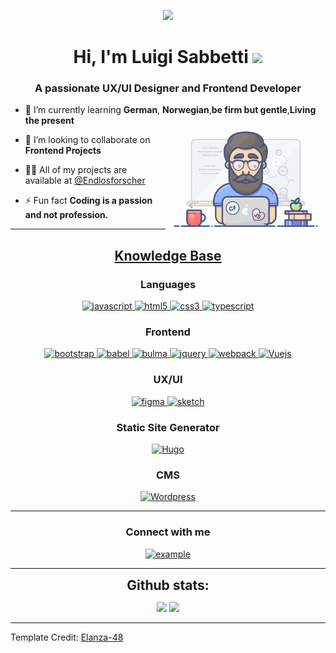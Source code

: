 <p align="center">
  <img style="width:8rem; height:auto" src="https://cdn.dribbble.com/users/1787323/screenshots/10091971/media/d43c019bfeff34be8816481e843ea8c1.png"/>
</p>

<h1 align="center">Hi, I'm Luigi Sabbetti <img width="30px" src="https://raw.githubusercontent.com/iampavangandhi/iampavangandhi/master/gifs/Hi.gif"></h1>
<h3 font-size="20" align="center">A passionate UX/UI Designer and Frontend Developer</h3>


- 🌱 I’m currently learning **German**, **Norwegian**,**be firm but gentle**,**Living the present** <img align="right" style="width:16rem; height:auto" src="https://raw.githubusercontent.com/Elanza-48/Elanza-48/41a4790484e268102dfdab2b7c59d440d3ffafab/resources/img/geek.gif"/>

- 👯 I’m looking to collaborate on **Frontend Projects**

- 👨‍💻 All of my projects are available at <a href="https://github.com/Endlosforscher">@Endlosforscher</a>

- ⚡ Fun fact **Coding is a passion and not profession.**


---


<h2 align="center"><u><b>Knowledge Base</b></u></h2>

<h3 align="center">Languages</h3>
<p align="center">
  <a href="https://developer.mozilla.org/en-US/docs/Web/JavaScript" target="_blank"> 
    <img src="https://img.shields.io/badge/Javascript-F7DF1E.svg?style=for-the-badge&logo=javascript&logoColor=black"
      alt="javascript"/> 
  </a>
  <a href="https://www.w3.org/html/" target="_blank"> 
    <img src="https://img.shields.io/badge/html-E34F26.svg?style=for-the-badge&logo=html5&logoColor=white"
      alt="html5"/> 
  </a>
  <a href="https://www.w3schools.com/css/" target="_blank">
    <img src="https://img.shields.io/badge/css-1572B6.svg?style=for-the-badge&logo=css3&logoColor=white"
      alt="css3"/>
  </a>
  <a href="https://www.typescriptlang.org/" target="_blank"> 
    <img src="https://img.shields.io/badge/typescript-3178C6.svg?style=for-the-badge&logo=typescript&logoColor=white"
      alt="typescript"/>
  </a>
</p>

<h3 align="center">Frontend</h3>
<p align="center">
      <a href="https://getbootstrap.com" target="_blank">
    <img src="https://img.shields.io/badge/bootstrap-7952B3.svg?style=for-the-badge&logo=bootstrap&logoColor=white"
      alt="bootstrap"/>
  </a>
  <a href="https://babeljs.io/" target="_blank">
    <img src="https://img.shields.io/badge/babel-F9DC3E.svg?style=for-the-badge&logo=babel&logoColor=black" alt="babel"/> 
  </a>
  <a href="https://bulma.io/" target="_blank">
    <img src="https://img.shields.io/badge/bulma-00D1B2.svg?style=for-the-badge&logo=bulma&logoColor=white"
      alt="bulma"/>
  </a>
  <a href="https://jquery.com/" target="_blank">
    <img src="https://img.shields.io/badge/jquery-0769AD.svg?style=for-the-badge&logo=jquery&logoColor=white" alt="jquery"/> 
  </a>
  <a href="https://webpack.js.org" target="_blank">
    <img src="https://img.shields.io/badge/webpack-8DD6F9.svg?style=for-the-badge&logo=webpack&logoColor=black"
      alt="webpack"/>
  </a>
   <a href="https://vuejs.org/" target="_blank">
    <img src="https://img.shields.io/badge/vuejs-42b883.svg?style=for-the-badge"
      alt="Vuejs"/>
  </a>
</p>

<h3 align="center">UX/UI</h3>
<p align="center">
      <a href="https://figma.com" target="_blank">
    <img src="https://img.shields.io/badge/figma-7952B3.svg?style=for-the-badge&logo=figma&logoColor=white"
      alt="figma"/>
  </a>
  <a href="https://sketch.com/" target="_blank">
    <img src="https://img.shields.io/badge/sketch-f2e39b.svg?style=for-the-badge&logo=sketch&logoColor=black" alt="sketch"/> 
  </a>
 </p>

<h3 align="center">Static Site Generator</h3>
<p align="center">
      <a href="https://gohugo.io" target="_blank">
    <img src="https://img.shields.io/badge/hugo-ff4088.svg?style=for-the-badge&logo=hugo&logoColor=white"
      alt="Hugo"/>
  </a>
 </p>

<h3 align="center">CMS</h3>
<p align="center">
      <a href="https://wordpress.com" target="_blank">
    <img src="https://img.shields.io/badge/wordpress-0D4D77.svg?style=for-the-badge&logo=wordpress&logoColor=white"
      alt="Wordpress"/>
  </a>
 </p>

----

<h3 align="center">Connect with me</h3>

<div style="margin-top:10px" align="center">
  <div>
    <a  href="https://www.linkedin.com/in/luigi-sabbetti-a3056028/" target="_blank">
      <img src="https://img.shields.io/badge/Linked%20In-0A66C2.svg?style=for-the-badge&logo=linkedin&logoColor=white" alt="example"/>
    </a>
  </div>
</div>

----

<div align="center">
<h2 align="center" style="margin: 5px 10px;">Github stats:</h2> 

[![](https://github-readme-stats.vercel.app/api?username=Endlosforscher&show_icons=true&theme=tokyonight&hide_border=true&locale=en)](https://github.com/Endlosforscher)
[![](https://github-readme-streak-stats.herokuapp.com/?user=Endlosforscher&theme=material-palenight)](https://github.com/Endlosforscher)
</div>

------
Template Credit: [Elanza-48](https://github.com/Elanza-48)

